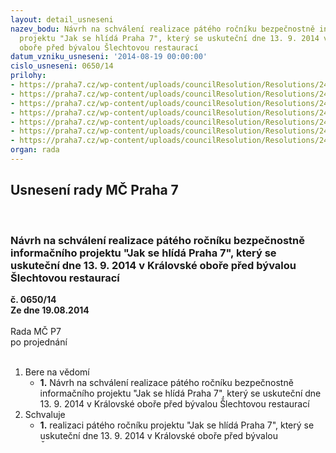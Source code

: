 ```yaml
---
layout: detail_usneseni
nazev_bodu: Návrh na schválení realizace pátého ročníku bezpečnostně informačního
  projektu "Jak se hlídá Praha 7", který se uskuteční dne 13. 9. 2014 v Královské
  oboře před bývalou Šlechtovou restaurací
datum_vzniku_usneseni: '2014-08-19 00:00:00'
cislo_usneseni: 0650/14
prilohy:
- https://praha7.cz/wp-content/uploads/councilResolution/Resolutions/24731/38-14-p%c5%99%c3%adloha_%c4%8d.1_-_pojistn%c3%a1_smlouva_mezi_m%c4%8d_praha_7_a_spole%c4%8dnost%c3%ad_%c4%8desk%c3%a1_podnikatelsk%c3%a1_poji%c5%a1%c5%a5ovna,_a.s.pdf
- https://praha7.cz/wp-content/uploads/councilResolution/Resolutions/24731/38-14-p%c5%99%c3%adloha_%c4%8d.2_._p%c5%99%c3%adloha_pojistn%c3%a9_smlouvy_-_z%c3%a1znam_z_jedn%c3%a1n%c3%ad.pdf
- https://praha7.cz/wp-content/uploads/councilResolution/Resolutions/24731/38-14-p%c5%99%c3%adloha_%c4%8d.3_-_p%c5%99%c3%adloha_pojistn%c3%a9_smlouvy_-_v%c5%a1eobecn%c3%a9_pojistn%c3%a9_podm%c3%adnky_pro_poji%c5%a1t%c4%9bn%c3%ad_odpov%c4%9bdnosti_vppod_1_14.pdf
- https://praha7.cz/wp-content/uploads/councilResolution/Resolutions/24731/38-14-p%c5%99%c3%adloha_%c4%8d.4_-_p%c5%99%c3%adloha_pojistn%c3%a9_smlouvy_-_dopl%c5%88kov%c3%a9_pojistn%c3%a9_podm%c3%adnky_pro_poji%c5%a1t%c4%9bn%c3%ad_odpov%c4%9bdnosti_podnikatele_dppop_1_14.pdf
- https://praha7.cz/wp-content/uploads/councilResolution/Resolutions/24731/38-14-p%c5%99%c3%adloha_%c4%8d.5_-_p%c5%99%c3%adloha_pojistn%c3%a9_smlouvy_-_v%c3%bdpis_z_raris_-_m%c4%8d_praha_7.pdf
- https://praha7.cz/wp-content/uploads/councilResolution/Resolutions/24731/38-14-p%c5%99%c3%adloha_%c4%8d.6_-_p%c5%99%c3%adloha_pojistn%c3%a9_smlouvy_-_v%c3%bdpis_z_obchodn%c3%adho_rejst%c5%99%c3%adku_-_%c4%8desk%c3%a1_podnikatelsk%c3%a1_poji%c5%a1%c5%a5ovna,_a.s.pdf
- https://praha7.cz/wp-content/uploads/councilResolution/Resolutions/24731/38-14-p%c5%99%c3%adloha_%c4%8d.7_-_pl%c3%a1n_-_jak_se_hl%c3%add%c3%a1_praha_7_-_2014.pdf
organ: rada
---
```

<div id="ucUsn_pList" class="usn">
	<span><h2>Usnesení rady MČ Praha 7 </h2>
<br></span><div class="standBody">
<span><h3>Návrh na schválení realizace pátého ročníku bezpečnostně informačního projektu "Jak se hlídá Praha 7", který se uskuteční dne 13. 9. 2014 v Královské oboře před bývalou Šlechtovou restaurací</h3></span><div class="center">
		<strong>č. 0650/14</strong><br>
	</div>
<div class="center">
		<strong>Ze dne 19.08.2014</strong><br><br>
	</div>Rada MČ P7<br> po projednání<br><br><ol>
<li>Bere na vědomí<ul><li>
<strong>1.</strong> Návrh na schválení realizace pátého ročníku bezpečnostně informačního projektu "Jak se hlídá Praha 7", který se uskuteční dne 13. 9. 2014 v Královské oboře před bývalou Šlechtovou restaurací</li></ul>
</li>
<li>Schvaluje<ul>
<li>
<strong>1.</strong> realizaci pátého ročníku projektu "Jak se hlídá Praha 7", který se uskuteční dne 13. 9. 2014 v Královské oboře před bývalou Šlechtovou restaurací</li>
<li>
<strong>2.</strong> text pojistné smlouvy mezi městskou částí Praha 7 a společností Česká podnikatelská pojišťovna, a.s., Vienna Insurance Group, IČ: 639 98 530, se sídlem Pobřežní 665/23, 186 00 Praha 8 viz příloha č. 1</li>
<li>
<strong>3.</strong> uzavření pojistné smlouvy mezi městskou částí Praha 7 a společností Česká podnikatelská pojišťovna, a.s., Vienna Insurance Group, IČ: 639 98 530, se sídlem Pobřežní 665/23, 186 00 Praha 8 viz příloha č. 1</li>
<li>
<strong>4.</strong> text přílohy pojistné smlouvy - Záznam z jednání dle ustanovení § 21 zákona č. 38/2004 Sb. viz příloha č. 2</li>
<li>
<strong>5.</strong> proplacení nákladů formou faktury v max. výši 3.000,- Kč vč. DPH na základě pojistné smlouvy společnosti Česká podnikatelská pojišťovna, a.s., Vienna Insurance Group, IČ: 639 98 530, se sídlem Pobřežní 665/23, 186 00 Praha 8, za pojištění akce; hrazeno z rozpočtu OBP-KS</li>
<li>
<strong>6.</strong> proplacení nákladů formou faktury v max. výši 4.500,- Kč vč. DPH MgA. Sylvě Van Loon, IČ: 731 05 171, se sídlem Anglická 311, 278 01 Kralupy nad Vltavou, za klaunské vystoupení; hrazeno z rozpočtu OBP-KS</li>
<li>
<strong>7.</strong> proplacení nákladů formou faktury v max. výši 15.000,- Kč vč. DPH firmě PARMA CZECH s.r.o., IČ: 282 56 964, se sídlem Ve Vrchu 241/1, 180 00 Praha 8 - Libeň, za občerstvení a technické zajištění akce včetně hudební produkce; hrazeno z rozpočtu OBP-KS</li>
<li>
<strong>8.</strong> proplacení nákladů formou faktury v max. výši 2.500,- Kč vč. DPH Oblastnímu spolku ČČK Praha 7, se sídlem Janovského 767/29, 170 00 Praha 7, IČ: 004 25 664, za poskytnutí zdravotnického dozoru; hrazeno z rozpočtu OBP-KS</li>
<li>
<strong>9.</strong> proplacení nákladů formou faktury v max. výši 15.000,- Kč vč. DPH firmě ANIX Group s.r.o., IČ: 242 43 761, se sídlem Holečkova 789/49, 150 00 Praha 5 - Smíchov, za občerstvení; hrazeno z rozpočtu OBP-KS</li>
<li>
<strong>10</strong> proplacení nákladů formou faktury v max. výši 9.000,- Kč vč. DPH Břetislavu Bednářovi, IČ: 628 93 050, místem podnikání Marie Majerové 45/25, 783 36 Křelov-Břuchotín, Křelov, za pronájem skákacího hradu a čtyřkolek; hrazeno z rozpočtu OBP-KS</li>
</ul>
</li>
<li>Zmocňuje<ul><li>
<strong>1.</strong> PaedDr. Michaelu Strnadovou, vedoucí Odboru Kancelář starosty k podpisu přílohy pojistné smlouvy - Záznam z jednání dle ustanovení § 21 zákona č. 38/2004 Sb. viz příloha č. 2</li></ul>
</li>
<li>Ukládá<ul>
<li>
<strong>1. Určen: </strong>VED KS Strnadová Michaela PaedDr.</li>
<li>
<strong>1.1 Úkol: </strong>finančně a organizačně zajistit realizaci pátého ročníku projektu "Jak se hlídá Praha 7" dle bodu II.</li>
<li>
<strong>1.2 Termín: </strong>17.10.2014</li>
<li>
<strong>1.3 Úkol: </strong>podepsat přílohu pojistné smlouvy - Záznam z jednání dle ustanovení § 21 zákona č. 38/2004 Sb. viz příloha č. 2</li>
<li>
<strong>1.4 Termín: </strong>13.09.2014</li>
<li>
<strong><br>2. Určen: </strong>STA Ječmének Marek</li>
<li>
<strong>2.1 Úkol: </strong>podepsat smlouvu mezi městskou částí Praha 7 a společností Česká podnikatelská pojišťovna, a.s., Vienna Insurance Group, IČ: 639 98 530, se sídlem Pobřežní 665/23, 186 00 Praha 8, viz příloha č. 1</li>
<li>
<strong>2.2 Termín: </strong>13.09.2014</li>
</ul>
</li>
</ol>starosta Městské části Praha 7: Marek Ječmének<br>zástupce starosty Městské části Praha 7: Daniel Štěpán 
</div>
</div>